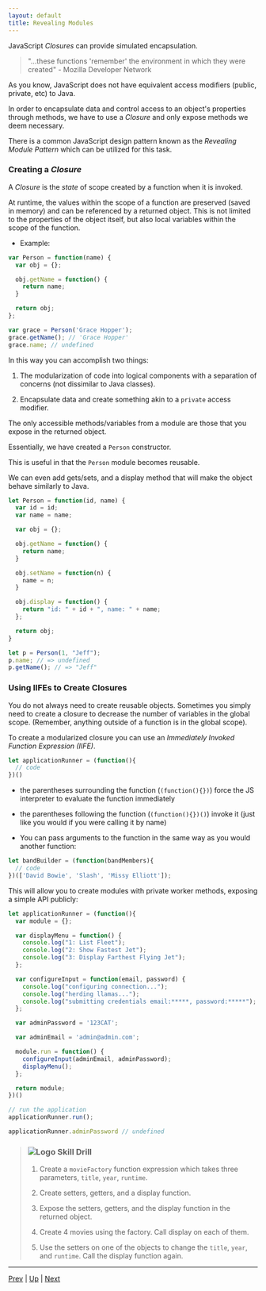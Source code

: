 ```yaml
---
layout: default
title: Revealing Modules
---
```


JavaScript *Closures* can provide simulated encapsulation.

> "...these functions 'remember' the environment in which they were created" - Mozilla Developer Network

As you know, JavaScript does not have equivalent access modifiers (public, private, etc) to Java.

In order to encapsulate data and control access to an object's properties through methods, we have to use a *Closure* and only expose methods we deem necessary.

There is a common JavaScript design pattern known as the _Revealing Module Pattern_ which can be utilized for this task.

### Creating a *Closure*

A *Closure* is the *state* of scope created by a function when it is invoked.

At runtime, the values within the scope of a function are preserved (saved in memory) and can be referenced by a returned object. This is not limited to the properties of the object itself, but also local variables within the scope of the function.

* Example:

```js
var Person = function(name) {
  var obj = {};

  obj.getName = function() {
    return name;
  }

  return obj;
};

var grace = Person('Grace Hopper');
grace.getName(); // 'Grace Hopper'
grace.name; // undefined
```

In this way you can accomplish two things:

  1. The modularization of code into logical components with a separation of concerns (not dissimilar to Java classes).

  2. Encapsulate data and create something akin to a `private` access modifier.

The only accessible methods/variables from a module are those that you expose in the returned object.

Essentially, we have created a `Person` constructor.

This is useful in that the `Person` module becomes reusable.

We can even add gets/sets, and a display method that will make the object behave similarly to Java.

```js
let Person = function(id, name) {
  var id = id;
  var name = name;

  var obj = {};

  obj.getName = function() {
    return name;
  }

  obj.setName = function(n) {
    name = n;
  }

  obj.display = function() {
    return "id: " + id + ", name: " + name;
  };

  return obj;
}

let p = Person(1, "Jeff");
p.name; // => undefined
p.getName(); // => "Jeff"
```

### Using IIFEs to Create Closures

You do not always need to create reusable objects. Sometimes you simply need to create a closure to decrease the number of variables in the global scope. (Remember, anything outside of a function is in the global scope).

To create a modularized closure you can use an *Immediately Invoked Function Expression (IIFE)*.

```js
let applicationRunner = (function(){
  // code
})()
```

  * the parentheses surrounding the function (`(function(){})`) force the JS interpreter to evaluate the function immediately

  * the parentheses following the function (`(function(){})()`) invoke it (just like you would if you were calling it by name)

  * You can pass arguments to the function in the same way as you would another function:

```js
let bandBuilder = (function(bandMembers){
  // code
})(['David Bowie', 'Slash', 'Missy Elliott']);
```

This will allow you to create modules with private worker methods, exposing a simple API publicly:

```js
let applicationRunner = (function(){
  var module = {};

  var displayMenu = function() {
    console.log("1: List Fleet");
    console.log("2: Show Fastest Jet");
    console.log("3: Display Farthest Flying Jet");
  };

  var configureInput = function(email, password) {
    console.log("configuring connection...");
    console.log("herding llamas...");
    console.log("submitting credentials email:*****, password:*****");
  };

  var adminPassword = '123CAT';

  var adminEmail = 'admin@admin.com';

  module.run = function() {
    configureInput(adminEmail, adminPassword);
    displayMenu();
  };

  return module;
})()

// run the application
applicationRunner.run();

applicationRunner.adminPassword // undefined
```

> ### ![Logo](http://skilldistillery.com/downloads/sd_logo.jpg) Skill Drill
> 1. Create a `movieFactory` function expression which takes three parameters, `title`, `year`, `runtime`.  
>
> 1. Create setters, getters, and a display function.  
>
> 1. Expose the setters, getters, and the display function in the returned object.  
>
> 1. Create 4 movies using the factory. Call display on each of them.  
>
> 1. Use the setters on one of the objects to change the `title`, `year`, and `runtime`. Call the display function again.  

<hr>

[Prev](this.md) | [Up](README.md) | [Next](mage-labs.md)

